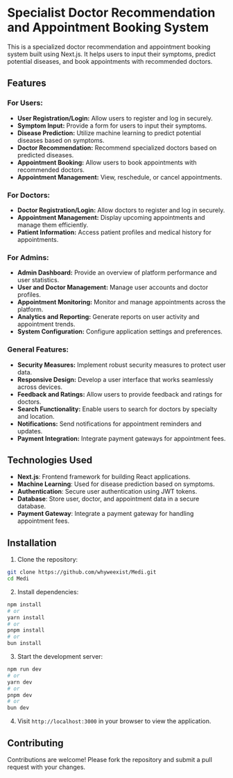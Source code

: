 # Specialist Doctor Recommendation and Appointment Booking System

This is a specialized doctor recommendation and appointment booking system built using Next.js. It helps users to input their symptoms, predict potential diseases, and book appointments with recommended doctors.

## Features

### For Users:

- **User Registration/Login:** Allow users to register and log in securely.
- **Symptom Input:** Provide a form for users to input their symptoms.
- **Disease Prediction:** Utilize machine learning to predict potential diseases based on symptoms.
- **Doctor Recommendation:** Recommend specialized doctors based on predicted diseases.
- **Appointment Booking:** Allow users to book appointments with recommended doctors.
- **Appointment Management:** View, reschedule, or cancel appointments.

### For Doctors:

- **Doctor Registration/Login:** Allow doctors to register and log in securely.
- **Appointment Management:** Display upcoming appointments and manage them efficiently.
- **Patient Information:** Access patient profiles and medical history for appointments.



### For Admins:

- **Admin Dashboard:** Provide an overview of platform performance and user statistics.
- **User and Doctor Management:** Manage user accounts and doctor profiles.
- **Appointment Monitoring:** Monitor and manage appointments across the platform.
- **Analytics and Reporting:** Generate reports on user activity and appointment trends.
- **System Configuration:** Configure application settings and preferences.

### General Features:

- **Security Measures:** Implement robust security measures to protect user data.
- **Responsive Design:** Develop a user interface that works seamlessly across devices.
- **Feedback and Ratings:** Allow users to provide feedback and ratings for doctors.
- **Search Functionality:** Enable users to search for doctors by specialty and location.
- **Notifications:** Send notifications for appointment reminders and updates.
- **Payment Integration:** Integrate payment gateways for appointment fees.

## Technologies Used

- **Next.js**: Frontend framework for building React applications.
- **Machine Learning**: Used for disease prediction based on symptoms.
- **Authentication**: Secure user authentication using JWT tokens.
- **Database**: Store user, doctor, and appointment data in a secure database.
- **Payment Gateway**: Integrate a payment gateway for handling appointment fees.

## Installation

1. Clone the repository:

```bash
git clone https://github.com/whyweexist/Medi.git
cd Medi
```

2. Install dependencies:

```bash
npm install
# or
yarn install
# or
pnpm install
# or
bun install
```

3. Start the development server:

```bash
npm run dev
# or
yarn dev
# or
pnpm dev
# or
bun dev
```

4. Visit `http://localhost:3000` in your browser to view the application.

## Contributing

Contributions are welcome! Please fork the repository and submit a pull request with your changes.
